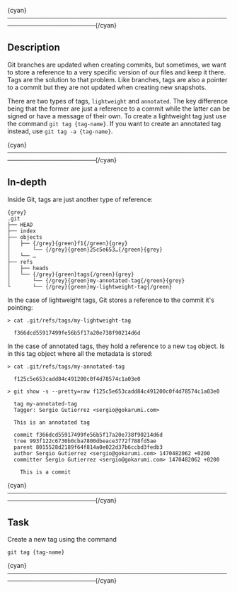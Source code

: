 {cyan}──────────────────────────────────────────────────────────────────────{/cyan}

## Description

Git branches are updated when creating commits, but sometimes, we want to store a reference to a very specific version of our files and keep it there. Tags are the solution to that problem. Like branches, tags are also a pointer to a commit but they are not updated when creating new snapshots.

There are two types of tags, `lightweight` and `annotated`. The key difference being that the former are just a reference to a commit while the latter can be signed or have a message of their own. To create a lightweight tag just use the command `git tag {tag-name}`. If you want to create an annotated tag instead, use `git tag -a {tag-name}`.

{cyan}──────────────────────────────────────────────────────────────────────{/cyan}

## In-depth

Inside Git, tags are just another type of reference:

    {grey}
    .git
    ├── HEAD
    ├── index
    ├── objects
    │   ├── {/grey}{green}f1{/green}{grey}
    │       └── {/grey}{green}25c5e653…{/green}{grey}
    │   └── …
    ├── refs
    │   ├── heads
    │   └── {/grey}{green}tags{/green}{grey}
    │       └── {/grey}{green}my-annotated-tag{/green}{grey}
    └       └── {/grey}{green}my-lightweight-tag{/green}

In the case of lightweight tags, Git stores a reference to the commit it's pointing:

```
> cat .git/refs/tags/my-lightweight-tag

  f366dcd55917499fe56b5f17a20e738f90214d6d
```

In the case of annotated tags, they hold a reference to a new `tag` object. Is in this tag object where all the metadata is stored:

```
> cat .git/refs/tags/my-annotated-tag

  f125c5e653cadd84c491200c0f4d78574c1a03e0

> git show -s --pretty=raw f125c5e653cadd84c491200c0f4d78574c1a03e0

  tag my-annotated-tag
  Tagger: Sergio Gutierrez <sergio@gokarumi.com>

  This is an annotated tag

  commit f366dcd55917499fe56b5f17a20e738f90214d6d
  tree 993f122c6730b0cba7800dbeace3772f788fd5ae
  parent 8015528d2189f64f814a0e022d37b6ccbd3fedb3
  author Sergio Gutierrez <sergio@gokarumi.com> 1470482062 +0200
  committer Sergio Gutierrez <sergio@gokarumi.com> 1470482062 +0200

    This is a commit
```

{cyan}──────────────────────────────────────────────────────────────────────{/cyan}

## Task

Create a new tag using the command
```
git tag {tag-name}
```

{cyan}──────────────────────────────────────────────────────────────────────{/cyan}
